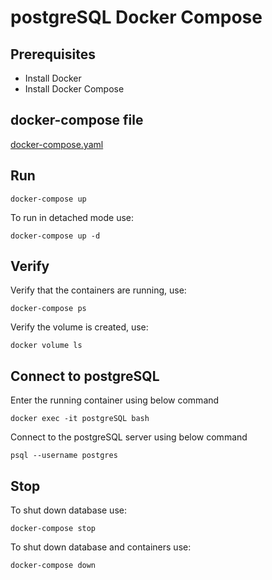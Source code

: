 # postgreSQL Docker Compose

## Prerequisites

- Install Docker
- Install Docker Compose

## docker-compose file

[docker-compose.yaml](../postgreSQL/docker-compose.yaml)

## Run

```shell
docker-compose up
```

To run in detached mode use:

```shell
docker-compose up -d
```

## Verify

Verify that the containers are running, use:

```shell
docker-compose ps
```

Verify the volume is created, use:

```shell
docker volume ls
```

## Connect to postgreSQL

Enter the running container using below command

```docker
docker exec -it postgreSQL bash
```

Connect to the postgreSQL server using below command

```shell
psql --username postgres
```

## Stop

To shut down database use:

```shell
docker-compose stop
```

To shut down database and containers use:

```shell
docker-compose down
```